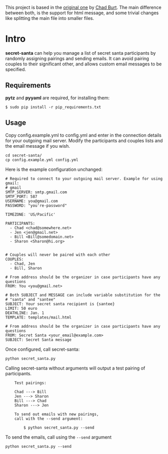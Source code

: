 This project is based in the [original one](https://github.com/underbluewaters)
by [Chad Burt](https://github.com/underbluewaters/secret-santa). The main
difference between both, is the support for html message, and some trivial
changes like splitting the main file into smaller files.

Intro
=====

**secret-santa** can help you manage a list of secret santa participants by
randomly assigning pairings and sending emails. It can avoid pairing
couples to their significant other, and allows custom email messages to be
specified.

Requirements
------------

**pytz** and **pyyaml** are required, for installing them:

    $ sudo pip install -r pip_requirements.txt

Usage
-----

Copy config.example.yml to config.yml and enter in the connection details
for your outgoing mail server. Modify the participants and couples lists and
the email message if you wish.

    cd secret-santa/
    cp config.example.yml config.yml

Here is the example configuration unchanged:

    # Required to connect to your outgoing mail server. Example for using gmail:
    # gmail
    SMTP_SERVER: smtp.gmail.com
    SMTP_PORT: 587
    USERNAME: you@gmail.com
    PASSWORD: "you're-password"

    TIMEZONE: 'US/Pacific'

    PARTICIPANTS:
      - Chad <chad@somewhere.net>
      - Jen <jen@gmail.net>
      - Bill <Bill@somedomain.net>
      - Sharon <Sharon@hi.org>


    # Couples will never be paired with each other
    COUPLES:
      - Chad, Jen
      - Bill, Sharon

    # From address should be the organizer in case participants have any questions
    FROM: You <you@gmail.net>

    # Both SUBJECT and MESSAGE can include variable substitution for the
    # "santa" and "santee"
    SUBJECT: Your secret santa recipient is {santee}
    LIMIT: 50 euro
    DEATHLINE: Jan. 1
    TEMPLATE: templates/mail.html

    # From address should be the organizer in case participants have any questions
    FROM: Secret Santa <your_email@example.com>
    SUBJECT: Secret Santa message

Once configured, call secret-santa:

    python secret_santa.py

Calling secret-santa without arguments will output a test pairing of
participants.

        Test pairings:

        Chad ---> Bill
        Jen ---> Sharon
        Bill ---> Chad
        Sharon ---> Jen

        To send out emails with new pairings,
        call with the --send argument:

            $ python secret_santa.py --send

To send the emails, call using the `--send` argument

    python secret_santa.py --send
